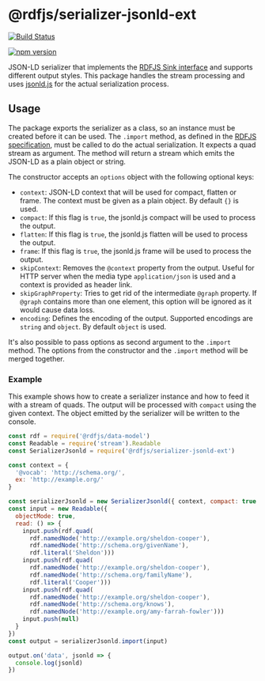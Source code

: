 # @rdfjs/serializer-jsonld-ext

[![Build Status](https://travis-ci.org/rdfjs/serializer-jsonld-ext.svg?branch=master)](https://travis-ci.org/rdfjs/serializer-jsonld-ext)

[![npm version](https://img.shields.io/npm/v/@rdfjs/serializer-jsonld-ext.svg)](https://www.npmjs.com/package/@rdfjs/serializer-jsonld-ext)

JSON-LD serializer that implements the [RDFJS Sink interface]((https://github.com/rdfjs/representation-task-force/)) and supports different output styles.
This package handles the stream processing and uses [jsonld.js](https://github.com/digitalbazaar/jsonld.js) for the actual serialization process. 

## Usage

The package exports the serializer as a class, so an instance must be created before it can be used.
The `.import` method, as defined in the [RDFJS specification](http://rdf.js.org/#sink-interface), must be called to do the actual serialization.
It expects a quad stream as argument.
The method will return a stream which emits the JSON-LD as a plain object or string.

The constructor accepts an `options` object with the following optional keys:

- `context`: JSON-LD context that will be used for compact, flatten or frame.
  The context must be given as a plain object.
  By default `{}` is used.
- `compact`: If this flag is `true`, the jsonld.js compact will be used to process the output. 
- `flatten`: If this flag is `true`, the jsonld.js flatten will be used to process the output.
- `frame`: If this flag is `true`, the jsonld.js frame will be used to process the output.
- `skipContext`: Removes the `@context` property from the output.
  Useful for HTTP server when the media type `application/json` is used and a context is provided as header link. 
- `skipGraphProperty`: Tries to get rid of the intermediate `@graph` property.
  If `@graph` contains more than one element, this option will be ignored as it would cause data loss. 
- `encoding`: Defines the encoding of the output.
  Supported encodings are `string` and `object`.
  By default `object` is used.

It's also possible to pass options as second argument to the `.import` method.
The options from the constructor and the `.import` method will be merged together.

### Example

This example shows how to create a serializer instance and how to feed it with a stream of quads.
The output will be processed with `compact` using the given context. 
The object emitted by the serializer will be written to the console.

```javascript
const rdf = require('@rdfjs/data-model')
const Readable = require('stream').Readable
const SerializerJsonld = require('@rdfjs/serializer-jsonld-ext')

const context = {
  '@vocab': 'http://schema.org/',
  ex: 'http://example.org/'
}

const serializerJsonld = new SerializerJsonld({ context, compact: true })
const input = new Readable({
  objectMode: true,
  read: () => {
    input.push(rdf.quad(
      rdf.namedNode('http://example.org/sheldon-cooper'),
      rdf.namedNode('http://schema.org/givenName'),
      rdf.literal('Sheldon')))
    input.push(rdf.quad(
      rdf.namedNode('http://example.org/sheldon-cooper'),
      rdf.namedNode('http://schema.org/familyName'),
      rdf.literal('Cooper')))
    input.push(rdf.quad(
      rdf.namedNode('http://example.org/sheldon-cooper'),
      rdf.namedNode('http://schema.org/knows'),
      rdf.namedNode('http://example.org/amy-farrah-fowler')))
    input.push(null)
  }
})
const output = serializerJsonld.import(input)

output.on('data', jsonld => {
  console.log(jsonld)
})
```

